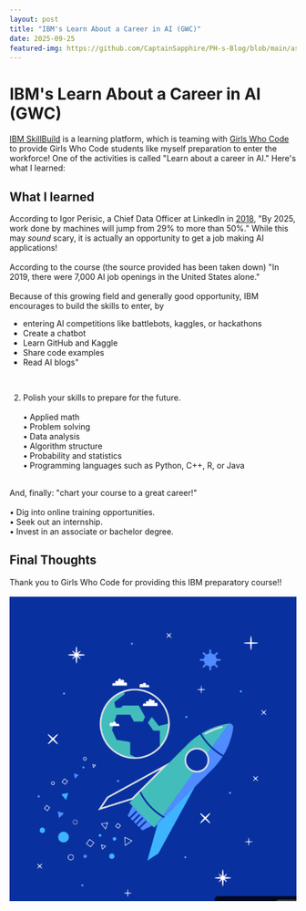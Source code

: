 ```yaml
---
layout: post
title: "IBM's Learn About a Career in AI (GWC)"
date: 2025-09-25
featured-img: https://github.com/CaptainSapphire/PH-s-Blog/blob/main/assets/September%202025/Screenshot%202025-09-25%20215151.png?raw=true
---
```


# IBM's Learn About a Career in AI (GWC)
[IBM SkillBuild](https://skillsbuild.org/) is a learning platform, which is teaming with [Girls Who Code](https://girlswhocode.com/) to provide Girls Who Code students like myself preparation to enter the workforce! One of the activities is called "Learn about a career in AI." Here's what I learned:

## What I learned
According to Igor Perisic, a Chief Data Officer at LinkedIn in [2018](https://www.weforum.org/agenda/2018/09/artificial-intelligence-shaking-up-job-market/), "By 2025, work done by machines will jump from 29% to more than 50%." While this may *sound* scary, it is actually an opportunity to get a job making AI applications! <br><br>
According to the course (the source provided has been taken down) "In 2019, there were 7,000 AI job openings in the United States alone." <br><br>
Because of this growing field and generally good opportunity, IBM encourages to build the skills to enter, by 
- entering AI competitions like battlebots, kaggles, or hackathons <br>
- Create a chatbot <br>
- Learn GitHub and Kaggle<br>
- Share code examples<br>
- Read AI blogs"<br>
<br>

2. Polish your skills to prepare for the future.<br><br>
• Applied math <br>
• Problem solving <br>
• Data analysis <br>
• Algorithm structure <br>
• Probability and statistics <br>
• Programming languages such as Python, C++, R, or Java
<br><br>

And, finally: "chart your course to a great career!"<br><br>
• Dig into online training opportunities.<br>
• Seek out an internship.<br>
• Invest in an associate or bachelor degree.<br>

## Final Thoughts
Thank you to Girls Who Code for providing this IBM preparatory course!! <br><br>
![rocket from presentation](https://github.com/CaptainSapphire/PH-s-Blog/blob/main/assets/September%202025/Screenshot%202025-09-25%20215151.png?raw=true)
